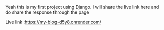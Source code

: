 Yeah this is my first project using Django. I will share the live link here and do share the response through the page 

Live link :https://my-blog-d5y8.onrender.com/

